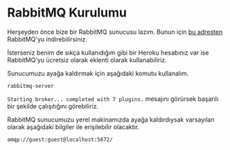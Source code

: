 # RabbitMQ Kurulumu

Herşeyden önce bize bir RabbitMQ sunucusu lazım. Bunun için [bu adresten](https://www.rabbitmq.com/#getstarted) RabbitMQ'yu indirebilirsiniz.

İsterseniz benim de sıkça kullanıdığım gibi bir Heroku hesabınız var ise RabbitMQ'yu ücretsiz olarak eklenti olarak kullanabiliriz.

Sunucumuzu ayağa kaldırmak için aşağıdaki komutu kullanalım.

```
rabbitmq-server
```

`Starting broker... completed with 7 plugins.` mesajını görürsek başarılı bir şekilde çalışıtığını görebiliriz.

RabbitMQ sunucumuzu yerel makinamızda ayağa kaldırdıysak varsayılan olarak aşağıdaki bilgiler ile erişilebilir olacaktır.

`amqp://guest:guest@localhost:5672/`
